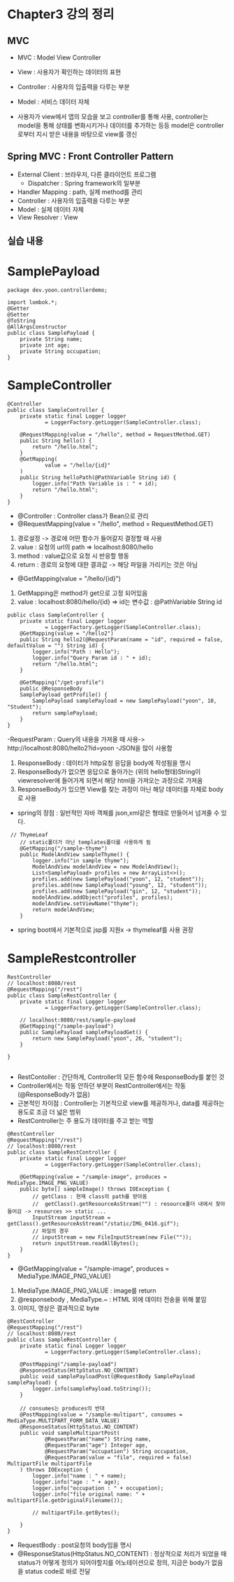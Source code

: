 # Chapter3 강의 정리

## MVC

- MVC : Model View Controller
- View : 사용자가 확인하는 데이터의 표현
- Controller : 사용자의 입출력을 다루는 부분
- Model : 서비스 데이터 자체

- 사용자가 view에서 앱의 모습을 보고 controller를 통해 사용, controller는 model을 통해 상태를 변화시키거나 데이터를 추가하는 등등 model은 controller로부터 지시 받은 내용을
  바탕으로 view를 갱신

## Spring MVC : Front Controller Pattern

- External Client : 브라우저, 다른 클라이언트 프로그램
  - Dispatcher : Spring framework의 일부분
- Handler Mapping : path, 실제 method를 관리
- Controller : 사용자의 입출력을 다루는 부분
- Model : 실제 데이터 자체
- View Resolver : View

## 실습 내용

# SamplePayload

```
package dev.yoon.controllerdemo;

import lombok.*;
@Getter
@Setter
@ToString
@AllArgsConstructor
public class SamplePayload {
    private String name;
    private int age;
    private String occupation;
}
```

# SampleController

```
@Controller
public class SampleController {
    private static final Logger logger
            = LoggerFactory.getLogger(SampleController.class);
   
    @RequestMapping(value = "/hello", method = RequestMethod.GET)
    public String hello() {
        return "/hello.html";
    }
    @GetMapping(
            value = "/hello/{id}"
    )
    public String helloPath(@PathVariable String id) {
        logger.info("Path Variable is : " + id);
        return "/hello.html";
    }
}
```

- @Controller : Controller class가 Bean으로 관리
- @RequestMapping(value = "/hello", method = RequestMethod.GET)

1. 경로설정 -> 경로에 어떤 함수가 들어갈지 결정할 때 사용
2. value : 요청의 url의 path => localhost:8080/hello
3. method : value값으로 요청 시 반응할 행동
4. return : 경로의 요청에 대한 결과값 -> 해당 파일을 가리키는 것은 아님

- @GetMapping(value = "/hello/{id}")

1. GetMapping은 method가 get으로 고정 되어있음
2. value : localhost:8080/hello/{id} => id는 변수값 : @PathVariable String id



```
public class SampleController {
    private static final Logger logger
            = LoggerFactory.getLogger(SampleController.class);
    @GetMapping(value = "/hello2")
    public String hello2(@RequestParam(name = "id", required = false, defaultValue = "") String id) {
        logger.info("Path : Hello");
        logger.info("Query Param id : " + id);
        return "/hello.html";
    }

    @GetMapping("/get-profile")
    public @ResponseBody
    SamplePayload getProfile() {
        SamplePayload samplePayload = new SamplePayload("yoon", 10, "Student");
        return samplePayload;
    }
}

```
-RequestParam : Query의 내용을 가져올 때 사용-> http://localhost:8080/hello2?id=yoon
-JSON을 많이 사용함
1. ResponseBody : 데이터가 http요청 응답을 body에 작성됨을 명시
2. ResponseBody가 없으면 응답으로 돌아가는 (위의 hello형태)String이 viewresolver에 들어가게 되면서 해당 html을 가져오는 과정으로 가져옴
3. ResponseBody가 있으면 View를 찾는 과정이 아닌 해당 데이터를 자체로 body로 사용
- spring의 장점 : 일반적인 자바 객체를 json,xml같은 형태로 만들어서 넘겨줄 수 있다.



```
 // ThymeLeaf
    // static폴더가 아닌 templates폴더를 사용하게 됨
    @GetMapping("/sample-thyme")
    public ModelAndView sampleThyme() {
        logger.info("in sample thyme");
        ModelAndView modelAndView = new ModelAndView();
        List<SamplePayload> profiles = new ArrayList<>();
        profiles.add(new SamplePayload("yoon", 12, "student"));
        profiles.add(new SamplePayload("young", 12, "student"));
        profiles.add(new SamplePayload("gin", 12, "student"));
        modelAndView.addObject("profiles", profiles);
        modelAndView.setViewName("thyme");
        return modelAndView;
    }
```
- spring boot에서 기본적으로 jsp를 지원x -> thymeleaf를 사용 권장


# SampleRestcontroller

```
RestController
// localhost:8080/rest
@RequestMapping("/rest")
public class SampleRestController {
    private static final Logger logger
            = LoggerFactory.getLogger(SampleController.class);
            
    // localhost:8080/rest/sample-payload
    @GetMapping("/sample-payload")
    public SamplePayload samplePayloadGet() {
        return new SamplePayload("yoon", 26, "student");
    }
    
}
            
```
- RestContoller : 간단하게, Controller의 모든 함수에 ResponseBody를 붙인 것
- Controller에서는 작동 안하던 부분이 RestController에서는 작동 (@ResponseBody가 없음)
- 근본적인 차이점 : Controller는 기본적으로 view를 제공하거나, data를 제공하는 용도로 조금 더 넓은 범위
- RestController는 주 용도가 데이터를 주고 받는 역할



```
@RestController
@RequestMapping("/rest")
// localhost:8080/rest
public class SampleRestController {
    private static final Logger logger
            = LoggerFactory.getLogger(SampleController.class);

    @GetMapping(value = "/sample-image", produces = MediaType.IMAGE_PNG_VALUE)
    public byte[] sampleImage() throws IOException {
        // getClass : 현재 class의 path를 받아옴
        //  getClass().getResourceAsStream("") : resource폴더 내에서 찾아들어감 -> resources >> static ...
        InputStream inputStream = getClass().getResourceAsStream("/static/IMG_0416.gif");
        // 파일의 경우
        // inputStream = new FileInputStream(new File(""));
        return inputStream.readAllBytes();
    }
}
```
- @GetMapping(value = "/sample-image", produces = MediaType.IMAGE_PNG_VALUE)

1. MediaType.IMAGE_PNG_VALUE : image를 return
2. @responsebody , MediaType.~ : HTML 외에 데이터 전송을 위해 붙임
3. 이미지, 영상은 결과적으로 byte



```
@RestController
@RequestMapping("/rest")
// localhost:8080/rest
public class SampleRestController {
    private static final Logger logger
            = LoggerFactory.getLogger(SampleController.class);

    @PostMapping("/sample-payload")
    @ResponseStatus(HttpStatus.NO_CONTENT)
    public void samplePayloadPost(@RequestBody SamplePayload samplePayload) {
        logger.info(samplePayload.toString());
    }

    // consumes는 produces의 반대
    @PostMapping(value = "/sample-multipart", consumes = MediaType.MULTIPART_FORM_DATA_VALUE)
    @ResponseStatus(HttpStatus.NO_CONTENT)
    public void sampleMultipartPost(
            @RequestParam("name") String name,
            @RequestParam("age") Integer age,
            @RequestParam("occupation") String occupation,
            @RequestParam(value = "file", required = false) MultipartFile multipartFile
    ) throws IOException {
        logger.info("name : " + name);
        logger.info("age : " + age);
        logger.info("occupation : " + occupation);
        logger.info("file original name: " + multipartFile.getOriginalFilename());

        // multipartFile.getBytes();

    }
}
```
- RequestBody : post요청의 body임을 명시
- @ResponseStatus(HttpStatus.NO_CONTENT) : 정상적으로 처리가 되었을 때 status가 어떻게 정의가 되어야할지를 어노테이션으로 정의, 지금은 body가 없음을 status code로 바로 전달























